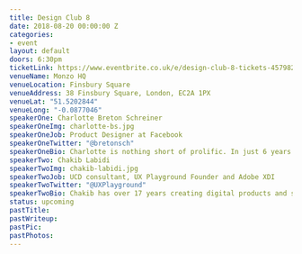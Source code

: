 ```yaml
---
title: Design Club 8
date: 2018-08-20 00:00:00 Z
categories:
- event
layout: default
doors: 6:30pm
ticketLink: https://www.eventbrite.co.uk/e/design-club-8-tickets-45798273870#tickets
venueName: Monzo HQ
venueLocation: Finsbury Square
venueAddress: 38 Finsbury Square, London, EC2A 1PX
venueLat: "51.5202844"
venueLong: "-0.0877046"
speakerOne: Charlotte Breton Schreiner
speakerOneImg: charlotte-bs.jpg
speakerOneJob: Product Designer at Facebook
speakerOneTwitter: "@bretonsch"
speakerOneBio: Charlotte is nothing short of prolific. In just 6 years she’s worked with 10+ companies, completed 70+ projects, and competed in 20+ hackathons (winning 5).
speakerTwo: Chakib Labidi
speakerTwoImg: chakib-labidi.jpg
speakerTwoJob: UCD consultant, UX Playground Founder and Adobe XDI
speakerTwoTwitter: "@UXPlayground"
speakerTwoBio: Chakib has over 17 years creating digital products and services for clients across the globe, and is the founder of UX Playground.
status: upcoming
pastTitle:
pastWriteup:
pastPic:
pastPhotos:
---
```

